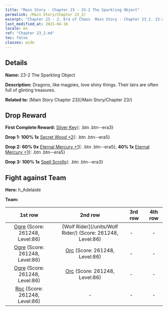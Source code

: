 ```yaml
---
title: "Main Story - Chapter 23 - 23-2 The Sparkling Object"
permalink: /Main Story/Chapter 23_2/
excerpt: "Chapter 23 - 2. Era of Chaos  Main Story - Chapter 23_2. 23-2 The Sparkling Object"
last_modified_at: 2021-04-16
locale: en
ref: "Chapter 23_2.md"
toc: false
classes: wide
---
```


## Details

 **Name:** 23-2 The Sparkling Object

 **Description:** Dragons, like magpies, love shiny things. Their lairs are often full of glinting treasures.

 **Related to:** [Main Story Chapter 23](/Main Story/Chapter 23/)

## Drop Reward

 **First Complete Reward:** [Silver Key](/Items/con_693/){: .btn .btn--era3}

 **Drop 1:** **100% 1x** [Secret Wood +2](/Items/mat_76/){: .btn .btn--era5}

 **Drop 2:** **60% 0x** [Eternal Mercury +1](/Items/mat_70/){: .btn .btn--era5}, **40% 1x** [Eternal Mercury +1](/Items/mat_70/){: .btn .btn--era5}

 **Drop 3:** **100% 1x** [Spell Scrolls](/Items/con_694/){: .btn .btn--era3}


## Fight against Team
 **Hero:** h_Adelaide

 **Team:**


  | 1st row | 2nd row | 3rd row | 4th row |
  |:----:|:----:|:----|:----:|
  | [Ogre](/units/Ogre/) (Score: 261248, Level:86)  | [Wolf Rider](/units/Wolf Rider/) (Score: 261248, Level:86)  | - | - |
  | [Ogre](/units/Ogre/) (Score: 261248, Level:86)  | [Orc](/units/Orc/) (Score: 261248, Level:86)  | - | - |
  | [Ogre](/units/Ogre/) (Score: 261248, Level:86)  | [Orc](/units/Orc/) (Score: 261248, Level:86)  | - | - |
  | [Roc](/units/Roc/) (Score: 261248, Level:86)  | - | - | - |


